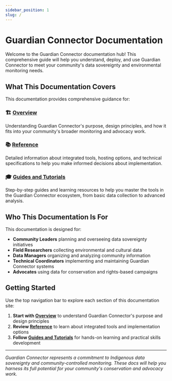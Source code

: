 ```yaml
---
sidebar_position: 1
slug: /
---
```


# Guardian Connector Documentation

Welcome to the Guardian Connector documentation hub! This comprehensive guide will help you understand, deploy, and use Guardian Connector to meet your community's data sovereignty and environmental monitoring needs.

## What This Documentation Covers

This documentation provides comprehensive guidance for:

### 🏗️ **[Overview](./overview/)**
Understanding Guardian Connector's purpose, design principles, and how it fits into your community's broader monitoring and advocacy work.

### 📚 **[Reference](./reference/)**
Detailed information about integrated tools, hosting options, and technical specifications to help you make informed decisions about implementation.

### 🎓 **[Guides and Tutorials](./tutorials/)**
Step-by-step guides and learning resources to help you master the tools in the Guardian Connector ecosystem, from basic data collection to advanced analysis.

## Who This Documentation Is For

This documentation is designed for:

- **Community Leaders** planning and overseeing data sovereignty initiatives
- **Field Researchers** collecting environmental and cultural data
- **Data Managers** organizing and analyzing community information
- **Technical Coordinators** implementing and maintaining Guardian Connector systems
- **Advocates** using data for conservation and rights-based campaigns

## Getting Started

Use the top navigation bar to explore each section of this documentation site:

1. **Start with [Overview](./overview/)** to understand Guardian Connector's purpose and design principles
2. **Review [Reference](./reference/)** to learn about integrated tools and implementation options  
3. **Follow [Guides and Tutorials](./tutorials/)** for hands-on learning and practical skills development

---

*Guardian Connector represents a commitment to Indigenous data sovereignty and community-controlled monitoring. These docs will help you harness its full potential for your community's conservation and advocacy work.*